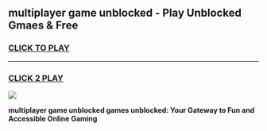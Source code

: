 
## multiplayer game unblocked - Play Unblocked Gmaes & Free
<h3>
<a href="https://premium.freeplayer.one?title=multiplayer_game_unblocked&ref=20F">CLICK TO PLAY</a></h3>
<hr>

<h3>
<a href="https://premium.freeplayer.one?title=multiplayer_game_unblocked&ref=20F">CLICK 2 PLAY</a>
  
</h3>

<a href="https://premium.freeplayer.one?title=multiplayer_game_unblocked&ref=20F/"><img src="https://clearcache.store/games.png"></a>


**multiplayer game unblocked games unblocked: Your Gateway to Fun and Accessible Online Gaming**
